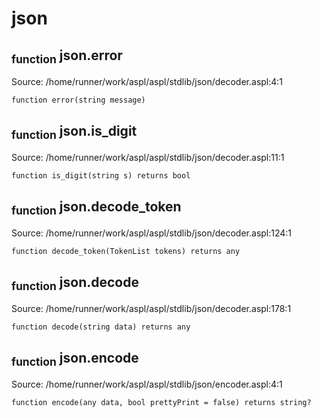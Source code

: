 # json
## <sub>function</sub> json.error
Source: /home/runner/work/aspl/aspl/stdlib/json/decoder.aspl:4:1
```aspl
function error(string message)
```

## <sub>function</sub> json.is_digit
Source: /home/runner/work/aspl/aspl/stdlib/json/decoder.aspl:11:1
```aspl
function is_digit(string s) returns bool
```

## <sub>function</sub> json.decode_token
Source: /home/runner/work/aspl/aspl/stdlib/json/decoder.aspl:124:1
```aspl
function decode_token(TokenList tokens) returns any
```

## <sub>function</sub> json.decode
Source: /home/runner/work/aspl/aspl/stdlib/json/decoder.aspl:178:1
```aspl
function decode(string data) returns any
```

## <sub>function</sub> json.encode
Source: /home/runner/work/aspl/aspl/stdlib/json/encoder.aspl:4:1
```aspl
function encode(any data, bool prettyPrint = false) returns string?
```